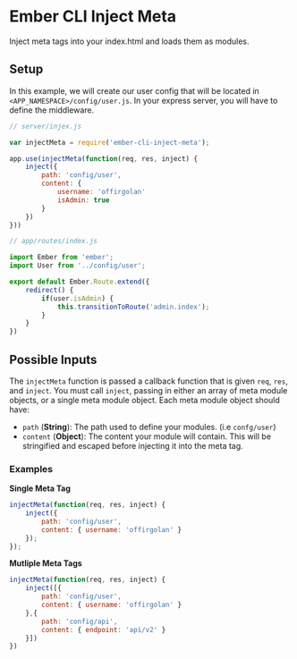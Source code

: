 # Ember CLI Inject Meta

Inject meta tags into your index.html and loads them as modules.

## Setup

In this example, we will create our user config that will be located in `<APP_NAMESPACE>/config/user.js`. In your express server, you will have to define the middleware. 

```js
// server/injex.js

var injectMeta = require('ember-cli-inject-meta');

app.use(injectMeta(function(req, res, inject) {
    inject({
        path: 'config/user',
        content: {
            username: 'offirgolan'
            isAdmin: true
        }
    })
}))
```

```js
// app/routes/index.js

import Ember from 'ember';
import User from '../config/user';

export default Ember.Route.extend({
    redirect() {
        if(user.isAdmin) {
            this.transitionToRoute('admin.index');
        }
    }
})
```

## Possible Inputs

The `injectMeta` function is passed a callback function that is given `req`, `res`, and `inject`. You must call `inject`, passing in either an array of meta module objects, or a single meta module object. Each meta module object should have:

- `path` (**String**): The path used to define your modules. (i.e `confg/user`)
- `content` (**Object**): The content your module will contain. This will be stringified and escaped before injecting it into the meta tag.

### Examples

**Single Meta Tag**

```js
injectMeta(function(req, res, inject) {
    inject({
        path: 'config/user',
        content: { username: 'offirgolan' }
    });
});
```

**Mutliple Meta Tags**

```js
injectMeta(function(req, res, inject) {
    inject([{
        path: 'config/user',
        content: { username: 'offirgolan' }
    },{
        path: 'config/api',
        content: { endpoint: 'api/v2' }
    }])
})
```

